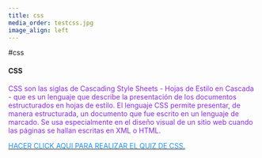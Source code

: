 ```yaml
---
title: css
media_order: testcss.jpg
image_align: left
---
```


#css
<div >
        					<h4>CSS</h4>
        					<p style="color: blueviolet">CSS son las siglas de Cascading Style Sheets - Hojas de Estilo en Cascada - que es un lenguaje que describe la presentación de los documentos estructurados en hojas de estilo. El lenguaje CSS permite presentar, de manera estructurada, un documento que fue escrito en un lenguaje de marcado. Se usa especialmente en el diseño visual de un sitio web cuando las páginas se hallan escritas en XML o HTML.</p>
        					<a href="https://www.w3schools.com/css/css_quiz.asp" target="blank"><p style="color:DodgerBlue;">HACER CLICK AQUI PARA REALIZAR EL QUIZ DE CSS.</p></a>
        				</div>